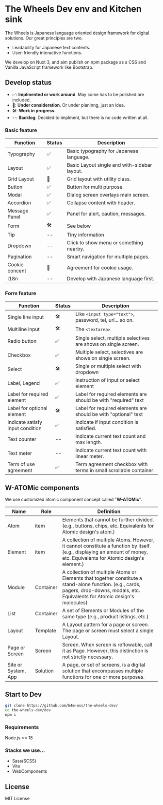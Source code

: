 # The Wheels Dev env and Kitchen sink

The Wheels is Japanese language oriented design framework for digital solutions. Our great principles are two.

- Leadability for Japanese text contents.
- User-friendly interactive functions.

We develop on Nuxt 3, and aim publish on npm package as a CSS and Vanilla JavaScript framework like Bootstrap.

## Develop status

- ✅: **Implmented or work around**. May some has to be polished are included.
- 🧠: **Under consideration**. Or under planinng, just an idea.
- 🛠️: **Work in progress**.
- --: **Backlog**. Decided to implment, but there is no code written at all.

### Basic feature

| Function       | Status | Description                                  |
| -------------- | ------ | -------------------------------------------- |
| Typography     | ✅     | Basic typography for Japanese language.      |
| Layout         | ✅     | Basic Layout single and with-sidebar layout. |
| Grid Layout    | 🧠     | Grid layout with utility class.              |
| Button         | ✅     | Button for multi purpose.                    |
| Modal          | ✅     | Dialog screen overlays main screen.          |
| Accordion      | ✅     | Collapse content with header.                |
| Message Panel  | ✅     | Panel for alert, caution, messages.          |
| Form           | 🛠️     | See below                                    |
| Tip            | --     | Tiny information                             |
| Dropdown       | --     | Click to show menu or something nearby.      |
| Pagination     | --     | Smart navigation for multiple pages.         |
| Cookie concent | 🧠     | Agreement for cookie usage.                  |
| i18n           | --     | Develop with Japanese language first.        |

### Form feature

| Function                         | Status | Description                                                       |
| -------------------------------- | ------ | ----------------------------------------------------------------- |
| Single line input                | 🛠️     | Like `<input type="text">`, password, tel, url... so on.          |
| Multiline input                  | 🛠️     | The `<textarea>`                                                  |
| Radio button                     | ✅     | Single select, multiple selectives are shows on single screen.    |
| Checkbox                         | ✅     | Multiple select, selectives are shows on single screen.           |
| Select                           | 🛠️     | Single or multiple select with dropdown                           |
| Label, Legend                    | ✅     | Instruction of input or select element                            |
| Label for required element       | ✅     | Label for required elements are should be with "required" text    |
| Label for optional element       | 🛠️     | Label for required elements are should be with "optional" text    |
| Indicate satisfy input condition | ✅     | Indicate if input condition is satisfied.                         |
| Text counter                     | --     | Indicate current text count and max length.                       |
| Text meter                       | --     | Indicate current text count with linear meter.                    |
| Term of use agreement            | ✅     | Term agreement checkbox with terms in small scrollable container. |

## W-ATOMic components

We use customized atomic component concept called "**W-ATOMic**".

| Name                | Role      | Definition                                                                                                                                                                            |
| ------------------- | --------- | ------------------------------------------------------------------------------------------------------------------------------------------------------------------------------------- |
| Atom                | item      | Elements that cannot be further divided. (e.g., buttons, chips, etc. Equivalents for Atomic design's atom.)                                                                           |
| Element             | item      | A collection of multiple Atoms. However, it cannot constitute a function by itself. (e.g., displaying an amount of money, etc. Equivalents for Atomic design's element.)              |
| Module              | Container | A collection of multiple Atoms or Elements that together constitute a stand-alone function. (e.g., cards, pagers, drop-downs, modals, etc. Equivalents for Atomic design's molecules) |
| List                | Container | A set of Elements or Modules of the same type (e.g., product listings, etc.)                                                                                                          |
| Layout              | Template  | A Layout pattern for a page or screen. The page or screen must select a single Layout.                                                                                                |
| Page or Screen      | Screen    | Screen. When screen is reflowable, call it as Page. However, this distinction is not strictly necessary.                                                                              |
| Site or System, App | Solution  | A page, or set of screens, is a digital solution that encompasses multiple functions for one or more purposes.                                                                        |

## Start to Dev

```bash
git clone https://github.com/b4m-oss/the-wheels-dev/
cd the-wheels-dev/dev
npm i
```

### Requirements

Node.js >= 18

### Stacks we use...

- Sass(SCSS)
- Vite
- WebComponents

## License

MIT License

